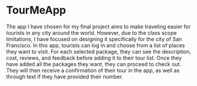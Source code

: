 # TourMeApp
The app I have chosen for my final project aims to make traveling easier for tourists in any city around the world.
However, due to the class scope limitations, I have focused on designing it specifically for the city of San Francisco.
In this app, tourists can log in and choose from a list of places they want to visit. For each selected package, 
they can see the description, cost, reviews, and feedback before adding it to their tour list. Once they have added
all the packages they want, they can proceed to check out. They will then receive a confirmation of their tour
in the app, as well as through text if they have provided their number.
